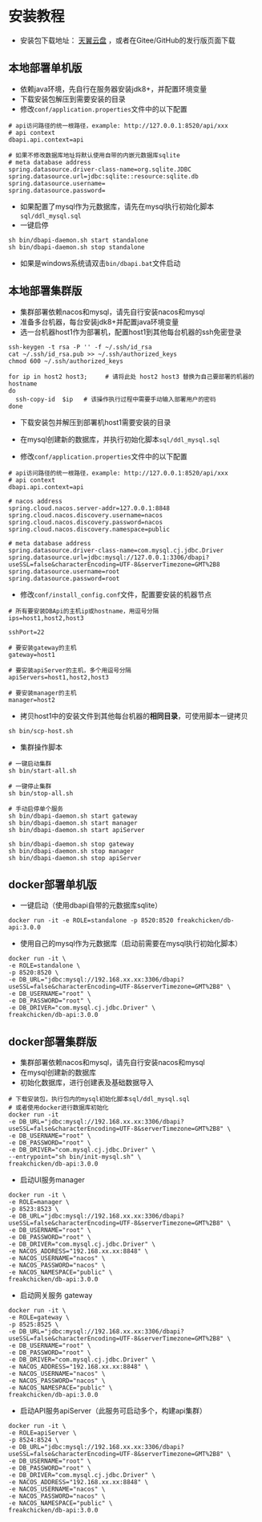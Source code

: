 # 安装教程

- 安装包下载地址： [天翼云盘](https://cloud.189.cn/t/Jza2MzeEZVNv) ，或者在Gitee/GitHub的发行版页面下载

## 本地部署单机版

- 依赖java环境，先自行在服务器安装jdk8+，并配置环境变量
- 下载安装包解压到需要安装的目录
- 修改`conf/application.properties`文件中的以下配置
```properties
# api访问路径的统一根路径，example: http://127.0.0.1:8520/api/xxx
# api context
dbapi.api.context=api

# 如果不修改数据库地址将默认使用自带的内嵌元数据库sqlite
# meta database address
spring.datasource.driver-class-name=org.sqlite.JDBC
spring.datasource.url=jdbc:sqlite::resource:sqlite.db
spring.datasource.username=
spring.datasource.password=
```
- 如果配置了mysql作为元数据库，请先在mysql执行初始化脚本`sql/ddl_mysql.sql`
- 一键启停
```shell
sh bin/dbapi-daemon.sh start standalone
sh bin/dbapi-daemon.sh stop standalone
```
- 如果是windows系统请双击`bin/dbapi.bat`文件启动

## 本地部署集群版

- 集群部署依赖nacos和mysql，请先自行安装nacos和mysql
- 准备多台机器，每台安装jdk8+并配置java环境变量
- 选一台机器host1作为部署机，配置host1到其他每台机器的ssh免密登录
```shell
ssh-keygen -t rsa -P '' -f ~/.ssh/id_rsa
cat ~/.ssh/id_rsa.pub >> ~/.ssh/authorized_keys
chmod 600 ~/.ssh/authorized_keys

for ip in host2 host3;     # 请将此处 host2 host3 替换为自己要部署的机器的 hostname
do
  ssh-copy-id  $ip   # 该操作执行过程中需要手动输入部署用户的密码
done
```
- 下载安装包并解压到部署机host1需要安装的目录

- 在mysql创建新的数据库，并执行初始化脚本`sql/ddl_mysql.sql`

- 修改`conf/application.properties`文件中的以下配置
```properties
# api访问路径的统一根路径，example: http://127.0.0.1:8520/api/xxx
# api context
dbapi.api.context=api

# nacos address
spring.cloud.nacos.server-addr=127.0.0.1:8848
spring.cloud.nacos.discovery.username=nacos
spring.cloud.nacos.discovery.password=nacos
spring.cloud.nacos.discovery.namespace=public

# meta database address
spring.datasource.driver-class-name=com.mysql.cj.jdbc.Driver
spring.datasource.url=jdbc:mysql://127.0.0.1:3306/dbapi?useSSL=false&characterEncoding=UTF-8&serverTimezone=GMT%2B8
spring.datasource.username=root
spring.datasource.password=root
```

- 修改`conf/install_config.conf`文件，配置要安装的机器节点
```
# 所有要安装DBApi的主机ip或hostname，用逗号分隔
ips=host1,host2,host3

sshPort=22

# 要安装gateway的主机
gateway=host1

# 要安装apiServer的主机，多个用逗号分隔
apiServers=host1,host2,host3

# 要安装manager的主机
manager=host2
```

- 拷贝host1中的安装文件到其他每台机器的**相同目录**，可使用脚本一键拷贝
```shell
sh bin/scp-host.sh
```

- 集群操作脚本
```shell
# 一键启动集群
sh bin/start-all.sh

# 一键停止集群
sh bin/stop-all.sh

# 手动启停单个服务
sh bin/dbapi-daemon.sh start gateway
sh bin/dbapi-daemon.sh start manager
sh bin/dbapi-daemon.sh start apiServer

sh bin/dbapi-daemon.sh stop gateway
sh bin/dbapi-daemon.sh stop manager
sh bin/dbapi-daemon.sh stop apiServer

```

## docker部署单机版

- 一键启动（使用dbapi自带的元数据库sqlite）
```shell
docker run -it -e ROLE=standalone -p 8520:8520 freakchicken/db-api:3.0.0
```

- 使用自己的mysql作为元数据库（启动前需要在mysql执行初始化脚本）
```shell
docker run -it \
-e ROLE=standalone \
-p 8520:8520 \
-e DB_URL="jdbc:mysql://192.168.xx.xx:3306/dbapi?useSSL=false&characterEncoding=UTF-8&serverTimezone=GMT%2B8" \
-e DB_USERNAME="root" \
-e DB_PASSWORD="root" \
-e DB_DRIVER="com.mysql.cj.jdbc.Driver" \
freakchicken/db-api:3.0.0
```

## docker部署集群版

- 集群部署依赖nacos和mysql，请先自行安装nacos和mysql
- 在mysql创建新的数据库
- 初始化数据库，进行创建表及基础数据导入

```shell
# 下载安装包，执行包内的mysql初始化脚本sql/ddl_mysql.sql
# 或者使用docker进行数据库初始化
docker run -it 
-e DB_URL="jdbc:mysql://192.168.xx.xx:3306/dbapi?useSSL=false&characterEncoding=UTF-8&serverTimezone=GMT%2B8" \
-e DB_USERNAME="root" \
-e DB_PASSWORD="root" \
-e DB_DRIVER="com.mysql.cj.jdbc.Driver" \
--entrypoint="sh bin/init-mysql.sh" \
freakchicken/db-api:3.0.0
```

- 启动UI服务manager
```shell
docker run -it \
-e ROLE=manager \
-p 8523:8523 \
-e DB_URL="jdbc:mysql://192.168.xx.xx:3306/dbapi?useSSL=false&characterEncoding=UTF-8&serverTimezone=GMT%2B8" \
-e DB_USERNAME="root" \
-e DB_PASSWORD="root" \
-e DB_DRIVER="com.mysql.cj.jdbc.Driver" \
-e NACOS_ADDRESS="192.168.xx.xx:8848" \
-e NACOS_USERNAME="nacos" \
-e NACOS_PASSWORD="nacos" \
-e NACOS_NAMESPACE="public" \
freakchicken/db-api:3.0.0
```

- 启动网关服务 gateway
```shell
docker run -it \
-e ROLE=gateway \
-p 8525:8525 \
-e DB_URL="jdbc:mysql://192.168.xx.xx:3306/dbapi?useSSL=false&characterEncoding=UTF-8&serverTimezone=GMT%2B8" \
-e DB_USERNAME="root" \
-e DB_PASSWORD="root" \
-e DB_DRIVER="com.mysql.cj.jdbc.Driver" \
-e NACOS_ADDRESS="192.168.xx.xx:8848" \
-e NACOS_USERNAME="nacos" \
-e NACOS_PASSWORD="nacos" \
-e NACOS_NAMESPACE="public" \
freakchicken/db-api:3.0.0
```

- 启动API服务apiServer（此服务可启动多个，构建api集群）
```shell
docker run -it \
-e ROLE=apiServer \
-p 8524:8524 \
-e DB_URL="jdbc:mysql://192.168.xx.xx:3306/dbapi?useSSL=false&characterEncoding=UTF-8&serverTimezone=GMT%2B8" \
-e DB_USERNAME="root" \
-e DB_PASSWORD="root" \
-e DB_DRIVER="com.mysql.cj.jdbc.Driver" \
-e NACOS_ADDRESS="192.168.xx.xx:8848" \
-e NACOS_USERNAME="nacos" \
-e NACOS_PASSWORD="nacos" \
-e NACOS_NAMESPACE="public" \
freakchicken/db-api:3.0.0
```